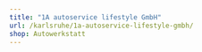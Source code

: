 ```yaml
---
title: "1A autoservice lifestyle GmbH"
url: /karlsruhe/1a-autoservice-lifestyle-gmbh/
shop: Autowerkstatt
---
```

